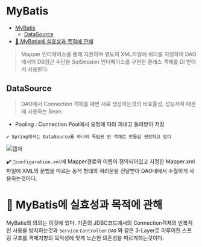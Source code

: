 
# MyBatis

<!-- @import "[TOC]" {cmd="toc" depthFrom=1 depthTo=6 orderedList=false} -->
<!-- code_chunk_output -->

* [MyBatis](#mybatis)
	* [DataSource](#datasource)
* [🌟 MyBatis에 실효성과 목적에 관해](#mybatis에-실효성과-목적에-관해)

<!-- /code_chunk_output -->

> Mapper 인터페이스를 통해 지원하며 별도의 XML파일에 쿼리를 지정하여
DAO에서의 DB접근 수단을 SqlSession 인터페이스를 구현한 클래스 객체를 DI 받아서 사용한다.

## DataSource
> DAO에서 Connection 객체를 매번 새로 생성하는것의 비효율성, 성능저하 때문에 사용하는 Bean.

- Pooling : Connection Pool에서 요청에 따라 꺼내고 돌려받아 저장

`✔️ Spring에서는 DataSource를 하나의 독립된 빈 객체로 만들길 권장하고 있다`

![캡처](https://i.imgur.com/GPMSjMn.png)

✔️ `📝configuration.xml`에 Mapper경로와 이름이 정의되어있고 지정한 Mapper.xml파일에 XML의 문법을 따르는
동적 형태의 쿼리문을 전달받아 DAO내에서 수월하게 사용하는것이다.

# 🌟 MyBatis에 실효성과 목적에 관해
MyBatis의 의의는 이것에 있다. 기존의 JDBC코드에서의 Connection객체의 반복적인 사용을 방지하는것과 `Service` `Controller` `DAO` 와 같은 3-Layer로 이루어진 스프링 구조를 객체지향의 목적성에 맞게 느슨한 의존성을 따르게하는것이다.
